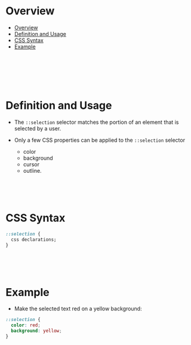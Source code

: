 # Overview

- [Overview](#overview)
- [Definition and Usage](#definition-and-usage)
- [CSS Syntax](#css-syntax)
- [Example](#example)

&nbsp;

&nbsp;

&nbsp;

# Definition and Usage

- The `::selection` selector matches the portion of an element that is selected by a user.

- Only a few CSS properties can be applied to the `::selection` selector
  - color
  - background
  - cursor
  - outline.

&nbsp;

&nbsp;

# CSS Syntax

```css
::selection {
  css declarations;
}
```

&nbsp;

&nbsp;

# Example

- Make the selected text red on a yellow background:

```css
::selection {
  color: red;
  background: yellow;
}
```
